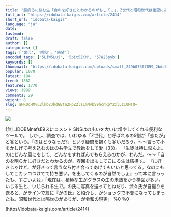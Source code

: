 ```yaml
---
title: "臆病るに悩む生「自のを好きだとわかるのがもしてこ」、Z世代と昭和世代は絶望に違う"
full_url: "https://idobata-kaigis.com/article/2414"
short_url: "idobata-kaigis"
language: "ja"
date: 
lastmod: 
draft: false
author: []
categories: []
tags: ['世代', '昭和', '絶望']
encoded_tags: ['5LiW5Luj', '5pit5ZKM', '57W25pyb']
keywords: []
thumbnail: "https://idobata-kaigis.com/uploads/small_249b07307099_2bdd831e7d.jpg"
popular: 1070
latest: 184
trend: 1882
featured: 1770
views: 1989
comments: 29
weight: 8
slug: aHR0cHMvL2lkb2JhdGEta2FpZ2lzLmNvbS9hcnRpY2xlLzI0MTQ=
---
```


![](https://idobata-kaigis.com/uploads/small_249b07307099_2bdd831e7d.jpg)

1無しIDOBMnafsE9スにコメント SNSはの出いを大いに増やしてくれる便利なツールで。 しかし、調査では、いわゆる「Z世代」と呼ばれるの5割が「恋たが」と答という。「のはどうなっだ?」という疑問を抱くも多いだろう。～～言って小をかしげて考え込むのはの共学立で教師をして愛（33）。 「生徒は特に悩んよ。のにどんな風にをして、どんなをすればんでもらえるのかが、わんだ。～～「自のを明らかに好きだとわかるのが、雰囲を出もしてこにる生は結構す。 『に好きじゃけど、が好きって言うなら付き合ってあげてもいいと思ってる。なのにもしてこカッコつけてて持ち悪い。を出してくるのが自然でしょ』って本に言っったも、すごいよね」「現在は、積極な生がクラスの生の未熟をかう構図が多い。いじる生と、いじられる生で。の氏に写真を送ってとねだり、渋々氏が自撮りを送ると、がラインで友に『がの氏』と紹介し、がショックで不登になってしまったも。昭和世代とは隔世のがありが、が令和の現実」 %0 %0

(https//idobata-kaigis.com/article/2414)
